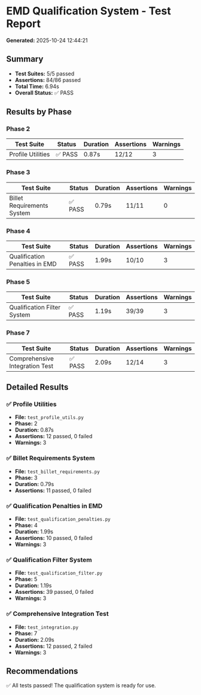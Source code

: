# EMD Qualification System - Test Report

**Generated:** 2025-10-24 12:44:21

## Summary

- **Test Suites:** 5/5 passed
- **Assertions:** 84/86 passed
- **Total Time:** 6.94s
- **Overall Status:** ✅ PASS

## Results by Phase

### Phase 2

| Test Suite | Status | Duration | Assertions | Warnings |
|------------|--------|----------|------------|-----------|
| Profile Utilities | ✅ PASS | 0.87s | 12/12 | 3 |

### Phase 3

| Test Suite | Status | Duration | Assertions | Warnings |
|------------|--------|----------|------------|-----------|
| Billet Requirements System | ✅ PASS | 0.79s | 11/11 | 0 |

### Phase 4

| Test Suite | Status | Duration | Assertions | Warnings |
|------------|--------|----------|------------|-----------|
| Qualification Penalties in EMD | ✅ PASS | 1.99s | 10/10 | 3 |

### Phase 5

| Test Suite | Status | Duration | Assertions | Warnings |
|------------|--------|----------|------------|-----------|
| Qualification Filter System | ✅ PASS | 1.19s | 39/39 | 3 |

### Phase 7

| Test Suite | Status | Duration | Assertions | Warnings |
|------------|--------|----------|------------|-----------|
| Comprehensive Integration Test | ✅ PASS | 2.09s | 12/14 | 3 |

## Detailed Results

### ✅ Profile Utilities

- **File:** `test_profile_utils.py`
- **Phase:** 2
- **Duration:** 0.87s
- **Assertions:** 12 passed, 0 failed
- **Warnings:** 3

### ✅ Billet Requirements System

- **File:** `test_billet_requirements.py`
- **Phase:** 3
- **Duration:** 0.79s
- **Assertions:** 11 passed, 0 failed

### ✅ Qualification Penalties in EMD

- **File:** `test_qualification_penalties.py`
- **Phase:** 4
- **Duration:** 1.99s
- **Assertions:** 10 passed, 0 failed
- **Warnings:** 3

### ✅ Qualification Filter System

- **File:** `test_qualification_filter.py`
- **Phase:** 5
- **Duration:** 1.19s
- **Assertions:** 39 passed, 0 failed
- **Warnings:** 3

### ✅ Comprehensive Integration Test

- **File:** `test_integration.py`
- **Phase:** 7
- **Duration:** 2.09s
- **Assertions:** 12 passed, 2 failed
- **Warnings:** 3

## Recommendations

✅ All tests passed! The qualification system is ready for use.


